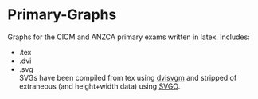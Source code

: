 # Primary-Graphs
Graphs for the CICM and ANZCA primary exams written in latex. Includes:
* .tex
* .dvi
* .svg  
SVGs have been compiled from tex using [dvisvgm](dvisvgm.bplaced.net) and stripped of extraneous (and height+width data) using [SVGO](https://github.com/svg/svgo).
